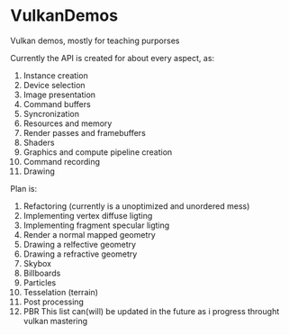 # VulkanDemos
Vulkan demos, mostly for teaching purporses

Currently the API is created for about every aspect, as:
1. Instance creation
2. Device selection
3. Image presentation
4. Command buffers
5. Syncronization
6. Resources and memory
7. Render passes and framebuffers
8. Shaders 
9. Graphics and compute pipeline creation
10. Command recording
11. Drawing 

Plan is:
1. Refactoring (currently is a unoptimized and unordered mess)
2. Implementing vertex diffuse ligting
3. Implementing fragment specular ligting 
4. Render a normal mapped geometry
5. Drawing a relfective geometry
6. Drawing a refractive geometry
7. Skybox
8. Billboards
9. Particles
10. Tesselation (terrain)
11. Post processing 
12. PBR
This list can(will) be updated in the future as i progress throught vulkan mastering 
